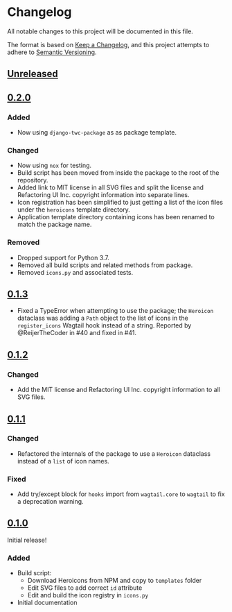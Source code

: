 # Changelog

All notable changes to this project will be documented in this file.

The format is based on [Keep a Changelog](https://keepachangelog.com/en/1.0.0/),
and this project attempts to adhere to [Semantic Versioning](https://semver.org/spec/v2.0.0.html).

<!--
## [${version}]
### Added - for new features
### Changed - for changes in existing functionality
### Deprecated - for soon-to-be removed features
### Removed - for now removed features
### Fixed - for any bug fixes
### Security - in case of vulnerabilities
[${version}]: https://github.com/westerveltco/wagtail-heroicons/releases/tag/v${version}
-->

## [Unreleased]

## [0.2.0]

### Added

-   Now using `django-twc-package` as as package template.

### Changed

-   Now using `nox` for testing.
-   Build script has been moved from inside the package to the root of the repository.
-   Added link to MIT license in all SVG files and split the license and Refactoring UI Inc. copyright information into separate lines.
-   Icon registration has been simplified to just getting a list of the icon files under the `heroicons` template directory.
-   Application template directory containing icons has been renamed to match the package name.

### Removed

-   Dropped support for Python 3.7.
-   Removed all build scripts and related methods from package.
-   Removed `icons.py` and associated tests.

## [0.1.3]

-   Fixed a TypeError when attempting to use the package; the `Heroicon` dataclass was adding a `Path` object to the list of icons in the `register_icons` Wagtail hook instead of a string. Reported by @ReijerTheCoder in #40 and fixed in #41.

## [0.1.2]

### Changed

-   Add the MIT license and Refactoring UI Inc. copyright information to all SVG files.

## [0.1.1]

### Changed

-   Refactored the internals of the package to use a `Heroicon` dataclass instead of a `list` of icon names.

### Fixed

-   Add try/except block for `hooks` import from `wagtail.core` to `wagtail` to fix a deprecation warning.

## [0.1.0]

Initial release!

### Added

-   Build script:
    -   Download Heroicons from NPM and copy to `templates` folder
    -   Edit SVG files to add correct `id` attribute
    -   Edit and build the icon registry in `icons.py`
-   Initial documentation

[unreleased]: git@github.com:joshuadavidthomas/wagtail-heroicons/compare/v0.2.0...HEAD
[0.1.0]: https://github.com/joshuadavidthomas/wagtail-heroicons/releases/tag/v0.1.0
[0.1.1]: https://github.com/joshuadavidthomas/wagtail-heroicons/releases/tag/v0.1.1
[0.1.2]: https://github.com/joshuadavidthomas/wagtail-heroicons/releases/tag/v0.1.2
[0.1.3]: https://github.com/joshuadavidthomas/wagtail-heroicons/releases/tag/v0.1.3
[0.2.0]: git@github.com:joshuadavidthomas/wagtail-heroicons/releases/tag/v0.2.0
